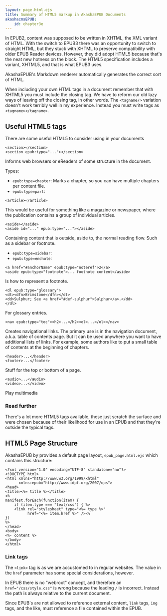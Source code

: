 ```yaml
---
layout: page.html.ejs
title: Summary of HTML5 markup in AkashaEPUB Documents
akashacmsEPUB:
    id: chapter3e
---
```


In EPUB2, content was supposed to be written in XHTML, the XML variant of HTML.  With the switch to EPUB3 there was an opportunity to switch to straight HTML, but they stuck with XHTML to preserve compatibility with older EPUB Reader devices.  However, they did adopt HTML5 because that's the neat new hotness on the block.  The HTML5 specification includes a variant, XHTML5, and that is what EPUB3 uses.

AkashaEPUB's Markdown renderer automatically generates the correct sort of HTML.

When including your own HTML tags in a document remember that with XHTML5 you must include the closing tag.  We have to reform our old lazy ways of leaving off the closing tag, in other words.  The ```<tagname/>``` variation doesn't work terribly well in my experience.  Instead you must write tags as ```<tagname></tagname>```.

## Useful HTML5 tags

There are some useful HTML5 to consider using in your documents

```
<section></section>
<section epub:type="..."></section>
```

Informs web browsers or eReaders of some structure in the document.

Types:
  * `epub:type=chapter`:  Marks a chapter, so you can have multiple chapters per content file.
  * `epub:type=part`:


```
<article></article>
```

This would be useful for something like a magazine or newspaper, where the publication contains a group of individual articles.

```
<aside></aside>
<aside id="..." epub:type="..."></aside>
```

Containing content that is outside, aside to, the normal reading flow.  Such as a sidebar or footnote.
  * `epub:type=sidebar`:
  * `epub:type=endnote`:


```
<a href="#anchorName" epub:type="noteref">2</a>
<aside epub:type="footnote">... footnote content</aside>
```

Is how to represent a footnote.

```
<dl epub:type="glossary">
<dt><dfn>Brimstone</dfn></dt>
<dd>Sulphur; See <a href="#def-sulphur">Sulphur</a>.</dd>
</dl>
```

For glossary entries.


```
<nav epub:type="toc"><h2>...</h2><ol>...</ol></nav>
```

Creates navigational links.  The primary use is in the navigation document, a.k.a. table of contents page.  But it can be used anywhere you want to have additional lists of links.  For example, some authors like to put a small table of contents at the beginning of chapters.

```
<header>...</header>
<footer>...</footer>
```

Stuff for the top or bottom of a page.

```
<audio>...</audio>
<video>...</video>
```

Play multimedia

### Read further

There's a lot more HTML5 tags available, these just scratch the surface and were chosen because of their likelihood for use in an EPUB and that they're outside the typical tags.

## HTML5 Page Structure

AkashaEPUB by provides a default page layout, `epub_page.html.ejs` which contains this structure:

```
<?xml version="1.0" encoding="UTF-8" standalone="no"?>
<!DOCTYPE html>
<html xmlns="http://www.w3.org/1999/xhtml"
      xmlns:epub="http://www.idpf.org/2007/ops">
<head>
<title><%= title %></title>
<%
manifest.forEach(function(item) {
    if (item.type === "text/css") { %>
    <link rel="stylesheet" type="<%= type %>"
          href="<%= item.href %>" /><%
})
%>
</head>
<body>
<%- content %>
</body>
</html>
```


### Link tags

The `<link>` tag is as we are accustomed to in regular websites.  The value in the `href` parameter has some special considerations, however.

In EPUB there is no "webroot" concept, and therefore an `href="/css/style.css"` is wrong because the leading `/` is incorrect.  Instead the path is always relative to the current document.

Since EPUB's are not allowed to reference external content, `link` tags, `img` tags, and the like, must reference a file contained within the EPUB.

